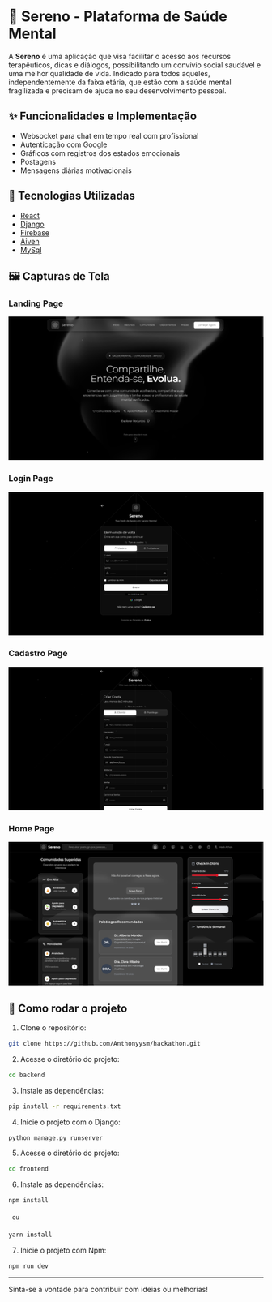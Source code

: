 # 🪷 Sereno - Plataforma de Saúde Mental

A **Sereno** é uma aplicação que visa facilitar o acesso aos recursos terapêuticos, dicas e diálogos, possibilitando um convívio social saudável e uma melhor qualidade de vida. Indicado para todos aqueles, independentemente da faixa etária, que estão com a saúde mental fragilizada e precisam de ajuda no seu desenvolvimento pessoal. 

## ✨ Funcionalidades e Implementação

* Websocket para chat em tempo real com profissional
* Autenticação com Google
* Gráficos com registros dos estados emocionais
* Postagens
* Mensagens diárias motivacionais 

## 🧱 Tecnologias Utilizadas
* [React](https://react.dev/)
* [Django](https://docs.djangoproject.com/)
* [Firebase](https://firebase.google.com/)
* [Aiven](https://aiven.io/)
* [MySql](https://www.mysql.com/)

## 🖼️ Capturas de Tela

### Landing Page
<img src="Screenshots\landing-page.png" alt="Tela principal" />

### Login Page
<img src="Screenshots\login-page.png" alt="Tela de Login" />

### Cadastro Page
<img src="Screenshots\cadastro.png" alt="Tela de Cadastro" />

### Home Page
<img src="Screenshots\home-page.png" alt="Tela de Cadastro" />

## 🚀 Como rodar o projeto

1. Clone o repositório:

```bash
git clone https://github.com/Anthonyysm/hackathon.git
```

2. Acesse o diretório do projeto:


```bash
cd backend
```

3. Instale as dependências:

```bash
pip install -r requirements.txt
```

4. Inicie o projeto com o Django:

```bash
python manage.py runserver
```
5. Acesse o diretório do projeto:

```bash
cd frontend
```

6. Instale as dependências:

```bash
npm install

 ou

yarn install
```

7. Inicie o projeto com Npm:

```bash
npm run dev
```

---

Sinta-se à vontade para contribuir com ideias ou melhorias!
